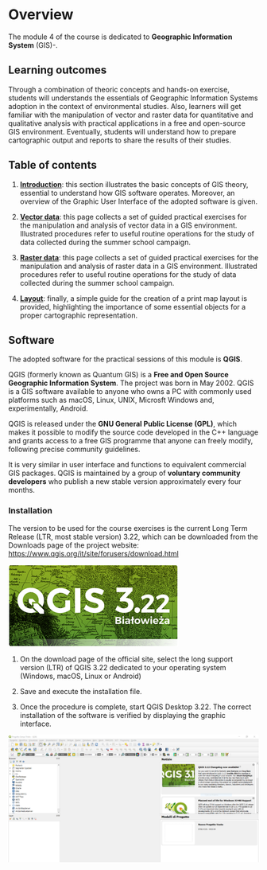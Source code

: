 # Overview

The module 4 of the course is dedicated to **Geographic Information System** (GIS)-.

## Learning outcomes

Through a combination of theoric concepts and hands-on exercise, students will understands the essentials of Geographic Information Systems adoption in the context of environmental studies. Also, learners will get familiar with the manipulation of vector and raster data for quantitative and qualitative analysis with practical applications in a free and open-source GIS environment. Eventually, students will understand how to prepare cartographic output and reports to share the results of their studies.

## Table of contents

1. **[Introduction](intro.md)**: this section illustrates the basic concepts of GIS theory, essential to understand how GIS software operates. Moreover, an overview of the Graphic User Interface of the adopted software is given.

2. **[Vector data](vector.md)**: this page collects a set of guided practical exercises for the manipulation and analysis of vector data in a GIS environment. Illustrated procedures refer to useful routine operations for the study of data collected during the summer school campaign.

3. **[Raster data](raster.md)**: this page collects a set of guided practical exercises for the manipulation and analysis of raster data in a GIS environment. Illustrated procedures refer to useful routine operations for the study of data collected during the summer school campaign.

4. **[Layout](layout.md)**: finally, a simple guide for the creation of a print map layout is provided, highlighting the importance of some essential objects for a proper cartographic representation.

## Software

The adopted software for the practical sessions of this module is **QGIS**.

QGIS (formerly known as Quantum GIS) is a **Free and Open Source Geographic Information System**. The project was born in May 2002. QGIS is a GIS software available to anyone who owns a PC with commonly used platforms such as macOS, Linux, UNIX, Microsft Windows and, experimentally, Android.

QGIS is released under the **GNU General Public License (GPL)**, which makes it possible to modify the source code developed in the C++ language and grants access to a free GIS programme that anyone can freely modify, following precise community guidelines.

It is very similar in user interface and functions to equivalent commercial GIS packages. QGIS is maintained by a group of **voluntary community developers** who publish a new stable version approximately every four months.

### Installation

The version to be used for the course exercises is the current Long Term Release (LTR, most stable version) 3.22, which can be downloaded from the Downloads page of the project website: https://www.qgis.org/it/site/forusers/download.html

![QGIS 3.22 Long Term Release Screenshot](../assets/img/module4/qgis-ltr.png "QGIS 3.22 Long Term Release Screenshot")

1. On the download page of the official site, select the long support version (LTR) of QGIS 3.22 dedicated to your operating system (Windows, macOS, Linux or Android)

2.	Save and execute the installation file.

3. Once the procedure is complete, start QGIS Desktop 3.22. The correct installation of the software is verified by displaying the graphic interface.

![QGIS 3.22 Long Term Release GUI](../assets/img/module4/qgis-gui-first.png "QGIS 3.22 Long Term Release GUI")



